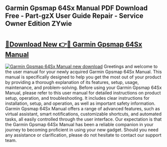 ## Garmin Gpsmap 64Sx Manual PDF Download Free - Part-gzX User Guide Repair - Service Owner Edition ZYwie

# <h2><a href="http://bc16012.oget.top/?id=Garmin+Gpsmap+64Sx+Manual">🔗Download New 👉🔴 Garmin Gpsmap 64Sx Manual</a></h2>

[![Garmin Gpsmap 64Sx Manual new download](https://i.imgur.com/5g1atiW.png)](http://bc16012.oget.top/?id=Garmin+Gpsmap+64Sx+Manual)
Greetings and welcome to the user manual for your newly acquired Garmin Gpsmap 64Sx Manual. This manual is specifically designed to help you get the most out of your product by providing a thorough explanation of its features, setup, usage, maintenance, and problem-solving. Before using your Garmin Gpsmap 64Sx Manual, please refer to this user manual for detailed instructions on product setup, operation, and troubleshooting. It includes clear instructions for installation, setup, and operation, as well as important safety information. Garmin Gpsmap 64Sx Manual offers a range of advanced features, such as virtual assistant, smart notifications, customizable shortcuts, and automated tasks, all easily controlled through the user interface. Our expectation is that the Garmin Gpsmap 64Sx Manual has been a reliable companion in your journey to becoming proficient in using your new gadget. Should you need any assistance or clarification, please do not hesitate to contact our support team.
